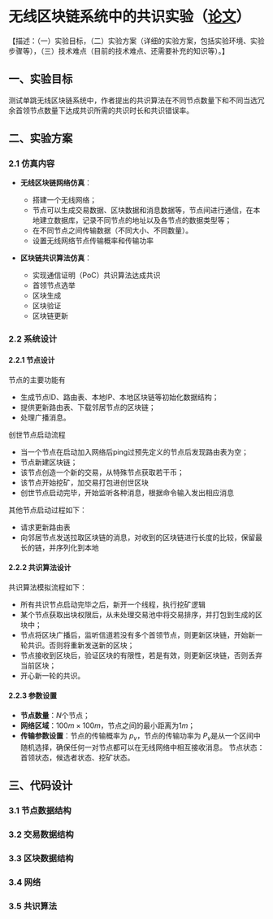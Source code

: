 
# 无线区块链系统中的共识实验（[论文](./../Blockchain_in_Wireless_Networks/papers/Wireless_Algorithms_Systems_And_Applications_p568(D.Yu&etal,%20Book,%202020).pdf)）

【描述：（一）实验目标，（二）实验方案（详细的实验方案，包括实验环境、实验步骤等），（三）技术难点（目前的技术难点、还需要补充的知识等）。】

## 一、实验目标

测试单跳无线区块链系统中，作者提出的共识算法在不同节点数量下和不同当选冗余首领节点数量下达成共识所需的共识时长和共识错误率。

## 二、实验方案

### 2.1 仿真内容

* **无线区块链网络仿真**：
  * 搭建一个无线网络；
  * 节点可以生成交易数据、区块数据和消息数据等，节点间进行通信，在本地建立数据库，记录不同节点的地址以及各节点的数据类型等；
  * 在不同节点之间传输数据（不同大小、不同数量）。
  * 设置无线网络节点传输概率和传输功率
  
* **区块链共识算法仿真**：
  * 实现通信证明（PoC）共识算法达成共识
  * 首领节点选举
  * 区块生成
  * 区块验证
  * 区块链更新

### 2.2 系统设计

#### 2.2.1 节点设计

节点的主要功能有
* 生成节点ID、路由表、本地IP、本地区块链等初始化数据结构；
* 提供更新路由表、下载邻居节点的区块链；
* 处理广播消息。

创世节点启动流程
* 当一个节点在启动加入网络后ping过预先定义的节点后发现路由表为空；
* 节点新建区块链；
* 该节点创造一个新的交易，从特殊节点获取若干币；
* 该节点开始挖矿，加交易打包进创世区块
* 创世节点启动完毕，开始监听各种消息，根据命令输入发出相应消息

其他节点启动过程如下：
* 请求更新路由表
* 向邻居节点发送拉取区块链的消息，对收到的区块链进行长度的比较，保留最长的链，并序列化到本地

#### 2.2.2 共识算法设计

共识算法模拟流程如下：
* 所有共识节点启动完毕之后，新开一个线程，执行挖矿逻辑
* 某个节点获取出块权限后，从未处理交易池中将交易排序，并打包到生成的区块中；
* 节点将区块广播后，监听信道若没有多个首领节点，则更新区块链，开始新一轮共识。否则将重新发送新的区块；
* 节点接收到区块后，验证区块的有限性，若是有效，则更新区块链，否则丢弃当前区块；
* 开心新一轮的共识。

#### 2.2.3 参数设置

* **节点数量**：$N$个节点；
* **网络区域**：$100m\times 100m$，节点之间的最小距离为$1m$；
* **传输参数设置**：节点的传输概率为 $p_v$，节点的传输功率为 $P_v$是从一个区间中随机选择，确保任何一对节点都可以在无线网络中相互接收消息。
节点状态：首领状态，候选者状态、挖矿状态。

## 三、代码设计

### 3.1 节点数据结构

### 3.2 交易数据结构

### 3.3 区块数据结构

### 3.4 网络

### 3.5 共识算法
